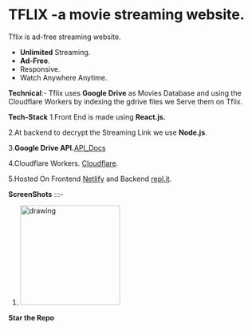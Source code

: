 # TFLIX -a movie streaming website.

Tflix is ad-free streaming website.
- **Unlimited** Streaming.
- **Ad-Free**.
- Responsive.
- Watch Anywhere Anytime.

**Technical**:-
Tflix uses **Google Drive** as Movies Database and using the Cloudflare Workers by indexing the gdrive files we Serve them on Tflix.

**Tech-Stack**
1.Front End is made using **React.js.**

2.At backend to decrypt the Streaming Link we use **Node.js**.

3.**Google Drive API.**[API_Docs](https://developers.google.com/drive/api/v3/about-sdk)

4.Cloudflare Workers. [Cloudflare](https://workers.cloudflare.com/).

5.Hosted On Frontend [Netlify](https://netlify.com) and Backend [repl.it](https://repl.it).

**ScreenShots**      :::-
1. <img src="https://i.ibb.co/nnx0nXg/Screenshot-270.png" alt="drawing" width="200"/>

**Star the Repo**





